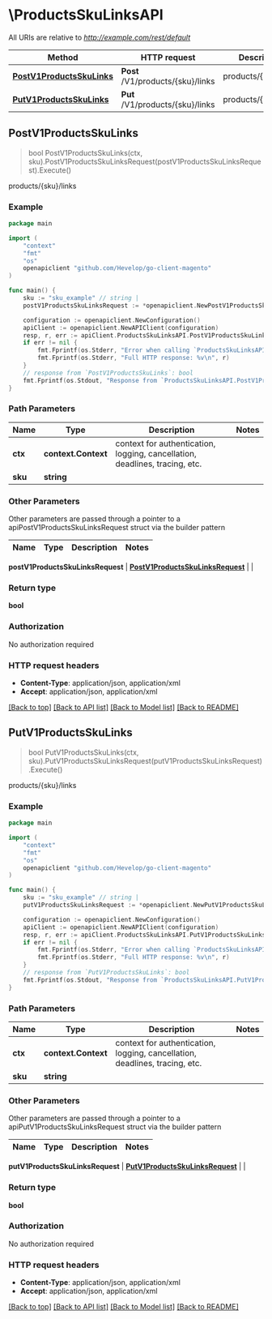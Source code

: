 # \ProductsSkuLinksAPI

All URIs are relative to *http://example.com/rest/default*

Method | HTTP request | Description
------------- | ------------- | -------------
[**PostV1ProductsSkuLinks**](ProductsSkuLinksAPI.md#PostV1ProductsSkuLinks) | **Post** /V1/products/{sku}/links | products/{sku}/links
[**PutV1ProductsSkuLinks**](ProductsSkuLinksAPI.md#PutV1ProductsSkuLinks) | **Put** /V1/products/{sku}/links | products/{sku}/links



## PostV1ProductsSkuLinks

> bool PostV1ProductsSkuLinks(ctx, sku).PostV1ProductsSkuLinksRequest(postV1ProductsSkuLinksRequest).Execute()

products/{sku}/links



### Example

```go
package main

import (
	"context"
	"fmt"
	"os"
	openapiclient "github.com/Hevelop/go-client-magento"
)

func main() {
	sku := "sku_example" // string | 
	postV1ProductsSkuLinksRequest := *openapiclient.NewPostV1ProductsSkuLinksRequest([]openapiclient.CatalogDataProductLinkInterface{*openapiclient.NewCatalogDataProductLinkInterface("Sku_example", "LinkType_example", "LinkedProductSku_example", "LinkedProductType_example", int32(123))}) // PostV1ProductsSkuLinksRequest |  (optional)

	configuration := openapiclient.NewConfiguration()
	apiClient := openapiclient.NewAPIClient(configuration)
	resp, r, err := apiClient.ProductsSkuLinksAPI.PostV1ProductsSkuLinks(context.Background(), sku).PostV1ProductsSkuLinksRequest(postV1ProductsSkuLinksRequest).Execute()
	if err != nil {
		fmt.Fprintf(os.Stderr, "Error when calling `ProductsSkuLinksAPI.PostV1ProductsSkuLinks``: %v\n", err)
		fmt.Fprintf(os.Stderr, "Full HTTP response: %v\n", r)
	}
	// response from `PostV1ProductsSkuLinks`: bool
	fmt.Fprintf(os.Stdout, "Response from `ProductsSkuLinksAPI.PostV1ProductsSkuLinks`: %v\n", resp)
}
```

### Path Parameters


Name | Type | Description  | Notes
------------- | ------------- | ------------- | -------------
**ctx** | **context.Context** | context for authentication, logging, cancellation, deadlines, tracing, etc.
**sku** | **string** |  | 

### Other Parameters

Other parameters are passed through a pointer to a apiPostV1ProductsSkuLinksRequest struct via the builder pattern


Name | Type | Description  | Notes
------------- | ------------- | ------------- | -------------

 **postV1ProductsSkuLinksRequest** | [**PostV1ProductsSkuLinksRequest**](PostV1ProductsSkuLinksRequest.md) |  | 

### Return type

**bool**

### Authorization

No authorization required

### HTTP request headers

- **Content-Type**: application/json, application/xml
- **Accept**: application/json, application/xml

[[Back to top]](#) [[Back to API list]](../README.md#documentation-for-api-endpoints)
[[Back to Model list]](../README.md#documentation-for-models)
[[Back to README]](../README.md)


## PutV1ProductsSkuLinks

> bool PutV1ProductsSkuLinks(ctx, sku).PutV1ProductsSkuLinksRequest(putV1ProductsSkuLinksRequest).Execute()

products/{sku}/links



### Example

```go
package main

import (
	"context"
	"fmt"
	"os"
	openapiclient "github.com/Hevelop/go-client-magento"
)

func main() {
	sku := "sku_example" // string | 
	putV1ProductsSkuLinksRequest := *openapiclient.NewPutV1ProductsSkuLinksRequest(*openapiclient.NewCatalogDataProductLinkInterface("Sku_example", "LinkType_example", "LinkedProductSku_example", "LinkedProductType_example", int32(123))) // PutV1ProductsSkuLinksRequest |  (optional)

	configuration := openapiclient.NewConfiguration()
	apiClient := openapiclient.NewAPIClient(configuration)
	resp, r, err := apiClient.ProductsSkuLinksAPI.PutV1ProductsSkuLinks(context.Background(), sku).PutV1ProductsSkuLinksRequest(putV1ProductsSkuLinksRequest).Execute()
	if err != nil {
		fmt.Fprintf(os.Stderr, "Error when calling `ProductsSkuLinksAPI.PutV1ProductsSkuLinks``: %v\n", err)
		fmt.Fprintf(os.Stderr, "Full HTTP response: %v\n", r)
	}
	// response from `PutV1ProductsSkuLinks`: bool
	fmt.Fprintf(os.Stdout, "Response from `ProductsSkuLinksAPI.PutV1ProductsSkuLinks`: %v\n", resp)
}
```

### Path Parameters


Name | Type | Description  | Notes
------------- | ------------- | ------------- | -------------
**ctx** | **context.Context** | context for authentication, logging, cancellation, deadlines, tracing, etc.
**sku** | **string** |  | 

### Other Parameters

Other parameters are passed through a pointer to a apiPutV1ProductsSkuLinksRequest struct via the builder pattern


Name | Type | Description  | Notes
------------- | ------------- | ------------- | -------------

 **putV1ProductsSkuLinksRequest** | [**PutV1ProductsSkuLinksRequest**](PutV1ProductsSkuLinksRequest.md) |  | 

### Return type

**bool**

### Authorization

No authorization required

### HTTP request headers

- **Content-Type**: application/json, application/xml
- **Accept**: application/json, application/xml

[[Back to top]](#) [[Back to API list]](../README.md#documentation-for-api-endpoints)
[[Back to Model list]](../README.md#documentation-for-models)
[[Back to README]](../README.md)


